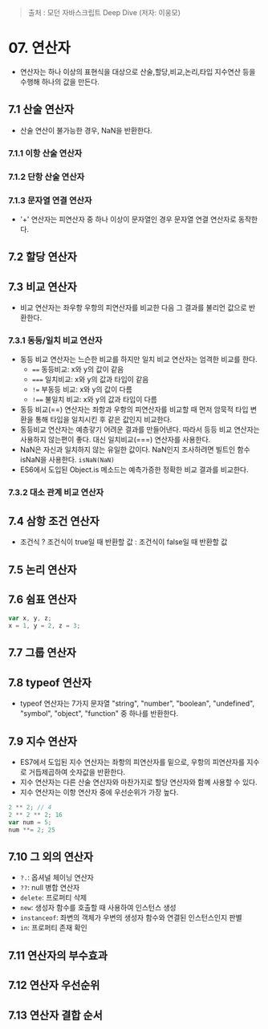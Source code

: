 > 출처 : 모던 자바스크립트 Deep Dive (저자: 이웅모)

# 07. 연산자
- 연산자는 하나 이상의 표현식을 대상으로 산술,할당,비교,논리,타입 지수연산 등을 수행해 하나의 값을 만든다.

## 7.1 산술 연산자
- 산술 연산이 불가능한 경우, NaN을 반환한다.

### 7.1.1 이항 산술 연산자
### 7.1.2 단항 산술 연산자
### 7.1.3 문자열 연결 연산자
- '+' 연산자는 피연산자 중 하나 이상이 문자열인 경우 문자열 연결 연산자로 동작한다.

## 7.2 할당 연산자
## 7.3 비교 연산자
- 비교 연산자는 좌우항 우항의 피연산자를 비교한 다음 그 결과를 불리언 값으로 반환한다.

### 7.3.1 동등/일치 비교 연산자
- 동등 비교 연산자는 느슨한  비교를 하지만 일치 비교 연산자는 엄격한 비교를 한다.
    * `==` 동등비교: x와 y의 값이 같음
    * `===` 일치비교: x와 y의 값과 타입이 같음
    * `!=` 부동등 비교: x와 y의 값이 다름
    * `!==` 불일치 비교: x와 y의 값과 타입이 다름
- 동등 비교(==) 연산자는 좌항과 우항의 피연산자를 비교할 때 먼저 암묵적 타입 변환을 통해 타입을 일치시킨 후 같은 값인지 비교한다.
- 동등비교 연산자는 예층갛기 어려운 결과를 만들어낸다. 따라서 등등 비교 연산자는 사용하지 않는편이 좋다. 대신 일치비교(===) 연산자를 사용한다.
- NaN은 자신과 일치하지 않는 유일한 값이다. NaN인지 조사하려면 빌트인 함수 isNaN을 사용한다. `isNaN(NaN)`
- ES6에서 도입된 Object.is 메소드는 예측가증한 정확한 비교 결과를 비교한다. 

### 7.3.2 대소 관계 비교 연산자

## 7.4 삼항 조건 연산자
- 조건식 ? 조건식이 true일 때 반환할 값 : 조건식이 false일 때 반환할 값

## 7.5 논리 연산자

## 7.6 쉼표 연산자
```javascript
var x, y, z;
x = 1, y = 2, z = 3;
```

## 7.7 그룹 연산자
## 7.8 typeof 연산자
- typeof 연산자는 7가지 문자열 "string", "number", "boolean", "undefined", "symbol", "object", "function" 중 하나를 반환한다.

## 7.9 지수 연산자
- ES7에서 도입된 지수 연산자는 좌항의 피연산자를 밑으로, 우항의 피연산자를 지수로 거듭제곱하여 숫자값을 반환한다.
- 지수 연산자는 다른 산술 연산자와 마찬가지로 할당 연산자와 함꼐 사용할 수 있다.
- 지수 연산자는 이항 연산자 중에 우선순위가 가장 높다.
```javascript
2 ** 2; // 4
2 ** 2 ** 2; 16
var num = 5;
num **= 2; 25
```

## 7.10 그 외의 연산자
- `?.`: 옵셔널 체이닝 연산자
- `??`: null 병합 연산자
- `delete`: 프로퍼티 삭제
- `new`: 생성자 함수를 호출할 때 사용하여 인스턴스 생성
- `instanceof`: 좌변의 객체가 우변의 생성자 함수와 연결된 인스턴스인지 판별
- `in`: 프로퍼티 존재 확인

## 7.11 연산자의 부수효과
## 7.12 연산자 우선순위
## 7.13 연산자 결합 순서



